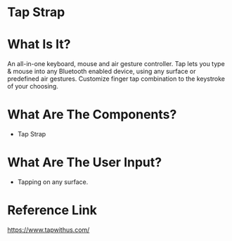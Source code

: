 # Tap Strap

# What Is It?
An all-in-one keyboard, mouse and air gesture controller. Tap lets you type & mouse into any Bluetooth enabled device, using any surface or predefined air gestures.
Customize finger tap combination to the keystroke of your choosing.

# What Are The Components?
- Tap Strap

# What Are The User Input?
- Tapping on any surface. 

# Reference Link
https://www.tapwithus.com/
